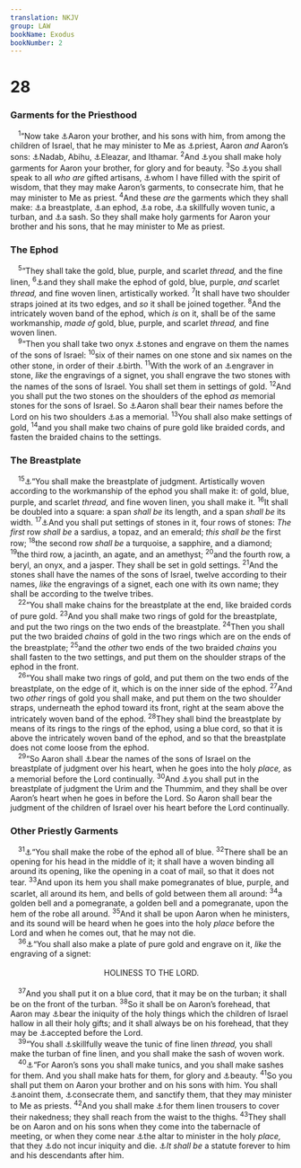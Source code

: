 ```yaml
---
translation: NKJV
group: LAW
bookName: Exodus 
bookNumber: 2
---
```


<div class="title"><h1>28</h1><h3>Garments for the Priesthood</h3></div>
<span class="verse xu_28_1"> <sup>1</sup>“Now take <a data-toggle="tooltip" data-placement="bottom" title="Num. 3:10; 18:7">⚓</a>Aaron your brother, and his sons with him, from among the children of Israel, that he may minister to Me as <a data-toggle="tooltip" data-placement="bottom" title="Ps. 99:6; Heb. 5:4">⚓</a>priest, Aaron <i>and</i> Aaron’s sons: <a data-toggle="tooltip" data-placement="bottom" title="Ex. 24:1, 9; Lev. 10:1">⚓</a>Nadab, Abihu, <a data-toggle="tooltip" data-placement="bottom" title="Ex. 6:23; Lev. 10:6, 16">⚓</a>Eleazar, and Ithamar. </span>
<span class="verse xu_28_2"><sup>2</sup>And <a data-toggle="tooltip" data-placement="bottom" title="Ex. 29:5, 29; 31:10; 39:1–31; Lev. 8:7–9, 30">⚓</a>you shall make holy garments for Aaron your brother, for glory and for beauty. </span>
<span class="verse xu_28_3"><sup>3</sup>So <a data-toggle="tooltip" data-placement="bottom" title="Ex. 31:6; 36:1">⚓</a>you shall speak to all <i>who</i> <i>are</i> gifted artisans, <a data-toggle="tooltip" data-placement="bottom" title="Ex. 31:3; 35:30, 31; Is. 11:2; Eph. 1:17">⚓</a>whom I have filled with the spirit of wisdom, that they may make Aaron’s garments, to consecrate him, that he may minister to Me as priest. </span>
<span class="verse xu_28_4"><sup>4</sup>And these <i>are</i> the garments which they shall make: <a data-toggle="tooltip" data-placement="bottom" title="Ex. 28:15">⚓</a>a breastplate, <a data-toggle="tooltip" data-placement="bottom" title="Ex. 28:6">⚓</a>an ephod, <a data-toggle="tooltip" data-placement="bottom" title="Ex. 28:31">⚓</a>a robe, <a data-toggle="tooltip" data-placement="bottom" title="Ex. 28:39">⚓</a>a skillfully woven tunic, a turban, and <a data-toggle="tooltip" data-placement="bottom" title="Lev. 8:7">⚓</a>a sash. So they shall make holy garments for Aaron your brother and his sons, that he may minister to Me as priest.<br/></span>
<div class="title"><h3>The Ephod</h3></div>
<span class="verse xu_28_5"> <sup>5</sup>“They shall take the gold, blue, purple, and scarlet <i>thread,</i> and the fine linen, </span>
<span class="verse xu_28_6"><sup>6</sup><a data-toggle="tooltip" data-placement="bottom" title="Ex. 39:2–7; Lev. 8:7">⚓</a>and they shall make the ephod of gold, blue, purple, <i>and</i> scarlet <i>thread,</i> and fine woven linen, artistically worked. </span>
<span class="verse xu_28_7"><sup>7</sup>It shall have two shoulder straps joined at its two edges, and <i>so</i> it shall be joined together. </span>
<span class="verse xu_28_8"><sup>8</sup>And the intricately woven band of the ephod, which <i>is</i> on it, shall be of the same workmanship, <i>made</i> <i>of</i> gold, blue, purple, and scarlet <i>thread,</i> and fine woven linen.<br/></span>
<span class="verse xu_28_9"> <sup>9</sup>“Then you shall take two onyx <a data-toggle="tooltip" data-placement="bottom" title="Ex. 35:27">⚓</a>stones and engrave on them the names of the sons of Israel: </span>
<span class="verse xu_28_10"><sup>10</sup>six of their names on one stone and six names on the other stone, in order of their <a data-toggle="tooltip" data-placement="bottom" title="Gen. 29:31—30:24; 35:16–18">⚓</a>birth. </span>
<span class="verse xu_28_11"><sup>11</sup>With the work of an <a data-toggle="tooltip" data-placement="bottom" title="Ex. 35:35">⚓</a>engraver in stone, <i>like</i> the engravings of a signet, you shall engrave the two stones with the names of the sons of Israel. You shall set them in settings of gold. </span>
<span class="verse xu_28_12"><sup>12</sup>And you shall put the two stones on the shoulders of the ephod <i>as</i> memorial stones for the sons of Israel. So <a data-toggle="tooltip" data-placement="bottom" title="Ex. 28:29, 30; 39:6, 7">⚓</a>Aaron shall bear their names before the Lord on his two shoulders <a data-toggle="tooltip" data-placement="bottom" title="Lev. 24:7; Num. 31:54; Josh. 4:7; Zech. 6:14; 1 Cor. 11:24">⚓</a>as a memorial. </span>
<span class="verse xu_28_13"><sup>13</sup>You shall also make settings of gold, </span>
<span class="verse xu_28_14"><sup>14</sup>and you shall make two chains of pure gold like braided cords, and fasten the braided chains to the settings.<br/></span>
<div class="title"><h3>The Breastplate</h3></div>
<span class="verse xu_28_15"> <sup>15</sup><a data-toggle="tooltip" data-placement="bottom" title="Ex. 39:8–21">⚓</a>“You shall make the breastplate of judgment. Artistically woven according to the workmanship of the ephod you shall make it: of gold, blue, purple, and scarlet <i>thread,</i> and fine woven linen, you shall make it. </span>
<span class="verse xu_28_16"><sup>16</sup>It shall be doubled into a square: a span <i>shall</i> <i>be</i> its length, and a span <i>shall</i> <i>be</i> its width. </span>
<span class="verse xu_28_17"><sup>17</sup><a data-toggle="tooltip" data-placement="bottom" title="Ex. 39:10">⚓</a>And you shall put settings of stones in it, four rows of stones: <i>The</i> <i>first</i> row <i>shall</i> <i>be</i> a sardius, a topaz, and an emerald; <i>this</i> <i>shall</i> <i>be</i> the first row; </span>
<span class="verse xu_28_18"><sup>18</sup>the second row <i>shall</i> <i>be</i> a turquoise, a sapphire, and a diamond; </span>
<span class="verse xu_28_19"><sup>19</sup>the third row, a jacinth, an agate, and an amethyst; </span>
<span class="verse xu_28_20"><sup>20</sup>and the fourth row, a beryl, an onyx, and a jasper. They shall be set in gold settings. </span>
<span class="verse xu_28_21"><sup>21</sup>And the stones shall have the names of the sons of Israel, twelve according to their names, <i>like</i> the engravings of a signet, each one with its own name; they shall be according to the twelve tribes.<br/></span>
<span class="verse xu_28_22"> <sup>22</sup>“You shall make chains for the breastplate at the end, like braided cords of pure gold. </span>
<span class="verse xu_28_23"><sup>23</sup>And you shall make two rings of gold for the breastplate, and put the two rings on the two ends of the breastplate. </span>
<span class="verse xu_28_24"><sup>24</sup>Then you shall put the two braided <i>chains</i> of gold in the two rings which are on the ends of the breastplate; </span>
<span class="verse xu_28_25"><sup>25</sup>and the <i>other</i> two ends of the two braided <i>chains</i> you shall fasten to the two settings, and put them on the shoulder straps of the ephod in the front.<br/></span>
<span class="verse xu_28_26"> <sup>26</sup>“You shall make two rings of gold, and put them on the two ends of the breastplate, on the edge of it, which is on the inner side of the ephod. </span>
<span class="verse xu_28_27"><sup>27</sup>And two <i>other</i> rings of gold you shall make, and put them on the two shoulder straps, underneath the ephod toward its front, right at the seam above the intricately woven band of the ephod. </span>
<span class="verse xu_28_28"><sup>28</sup>They shall bind the breastplate by means of its rings to the rings of the ephod, using a blue cord, so that it is above the intricately woven band of the ephod, and so that the breastplate does not come loose from the ephod.<br/></span>
<span class="verse xu_28_29"> <sup>29</sup>“So Aaron shall <a data-toggle="tooltip" data-placement="bottom" title="Ex. 28:12">⚓</a>bear the names of the sons of Israel on the breastplate of judgment over his heart, when he goes into the holy <i>place,</i> as a memorial before the Lord continually. </span>
<span class="verse xu_28_30"><sup>30</sup>And <a data-toggle="tooltip" data-placement="bottom" title="Lev. 8:8; Num. 27:21; Deut. 33:8; 1 Sam. 28:6; Ezra 2:63; Neh. 7:65">⚓</a>you shall put in the breastplate of judgment the Urim and the Thummim, and they shall be over Aaron’s heart when he goes in before the Lord. So Aaron shall bear the judgment of the children of Israel over his heart before the Lord continually.<br/></span>
<div class="title"><h3>Other Priestly Garments</h3></div>
<span class="verse xu_28_31"> <sup>31</sup><a data-toggle="tooltip" data-placement="bottom" title="Ex. 39:22–26">⚓</a>“You shall make the robe of the ephod all of blue. </span>
<span class="verse xu_28_32"><sup>32</sup>There shall be an opening for his head in the middle of it; it shall have a woven binding all around its opening, like the opening in a coat of mail, so that it does not tear. </span>
<span class="verse xu_28_33"><sup>33</sup>And upon its hem you shall make pomegranates of blue, purple, and scarlet, all around its hem, and bells of gold between them all around: </span>
<span class="verse xu_28_34"><sup>34</sup>a golden bell and a pomegranate, a golden bell and a pomegranate, upon the hem of the robe all around. </span>
<span class="verse xu_28_35"><sup>35</sup>And it shall be upon Aaron when he ministers, and its sound will be heard when he goes into the holy <i>place</i> before the Lord and when he comes out, that he may not die.<br/></span>
<span class="verse xu_28_36"> <sup>36</sup><a data-toggle="tooltip" data-placement="bottom" title="Ex. 39:30, 31; Lev. 8:9; Zech. 14:20">⚓</a>“You shall also make a plate of pure gold and engrave on it, <i>like</i> the engraving of a signet:<br/> <aside style="text-align:center;">HOLINESS TO THE LORD.</aside><br/></span>
<span class="verse xu_28_37"> <sup>37</sup>And you shall put it on a blue cord, that it may be on the turban; it shall be on the front of the turban. </span>
<span class="verse xu_28_38"><sup>38</sup>So it shall be on Aaron’s forehead, that Aaron may <a data-toggle="tooltip" data-placement="bottom" title="Ex. 28:43; Lev. 10:17; 22:9, 16; Num. 18:1; (Is. 53:11); Ezek. 4:4–6; (John 1:29; Heb. 9:28; 1 Pet. 2:24)">⚓</a>bear the iniquity of the holy things which the children of Israel hallow in all their holy gifts; and it shall always be on his forehead, that they may be <a data-toggle="tooltip" data-placement="bottom" title="Lev. 1:4; 22:27; 23:11; Is. 56:7">⚓</a>accepted before the Lord.<br/></span>
<span class="verse xu_28_39"> <sup>39</sup>“You shall <a data-toggle="tooltip" data-placement="bottom" title="Ex. 35:35; 39:27–29">⚓</a>skillfully weave the tunic of fine linen <i>thread,</i> you shall make the turban of fine linen, and you shall make the sash of woven work.<br/></span>
<span class="verse xu_28_40"> <sup>40</sup><a data-toggle="tooltip" data-placement="bottom" title="Ex. 28:4; 39:27–29, 41; Ezek. 44:17, 18">⚓</a>“For Aaron’s sons you shall make tunics, and you shall make sashes for them. And you shall make hats for them, for glory and <a data-toggle="tooltip" data-placement="bottom" title="Ex. 28:2">⚓</a>beauty. </span>
<span class="verse xu_28_41"><sup>41</sup>So you shall put them on Aaron your brother and on his sons with him. You shall <a data-toggle="tooltip" data-placement="bottom" title="Ex. 29:7–9; 30:30; 40:15; Lev. 10:7">⚓</a>anoint them, <a data-toggle="tooltip" data-placement="bottom" title="Ex. 29:9; Lev. 8; Heb. 7:28">⚓</a>consecrate them, and sanctify them, that they may minister to Me as priests. </span>
<span class="verse xu_28_42"><sup>42</sup>And you shall make <a data-toggle="tooltip" data-placement="bottom" title="Ex. 39:28; Lev. 6:10; 16:4; Ezek. 44:18">⚓</a>for them linen trousers to cover their nakedness; they shall reach from the waist to the thighs. </span>
<span class="verse xu_28_43"><sup>43</sup>They shall be on Aaron and on his sons when they come into the tabernacle of meeting, or when they come near <a data-toggle="tooltip" data-placement="bottom" title="Ex. 20:26">⚓</a>the altar to minister in the holy <i>place,</i> that they <a data-toggle="tooltip" data-placement="bottom" title="Lev. 5:1, 17; 20:19, 20; 22:9; Num. 9:13; 18:22">⚓</a>do not incur iniquity and die. <a data-toggle="tooltip" data-placement="bottom" title="Ex. 27:21; Lev. 17:7">⚓</a><i>It</i> <i>shall</i> <i>be</i> a statute forever to him and his descendants after him.<br/></span>
